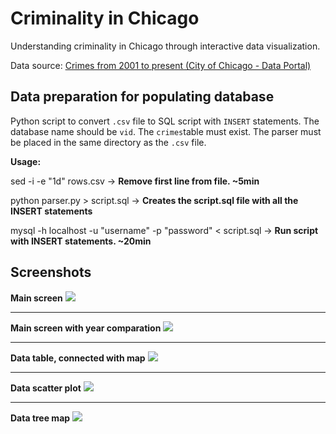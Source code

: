 # Criminality in Chicago
Understanding criminality in Chicago through interactive data visualization.

Data source: <a href="https://data.cityofchicago.org/Public-Safety/Crimes-2001-to-present/ijzp-q8t2">Crimes from 2001 to present (City of Chicago - Data Portal)</a>

## Data preparation for populating database

Python script to convert `.csv` file to SQL script with `INSERT` statements.
The database name should be `vid`.
The `crimes`table must exist.
The parser must be placed in the same directory as the `.csv` file.

**Usage:**

sed -i -e "1d" rows.csv -> **Remove first line from file. ~5min**

python parser.py > script.sql -> **Creates the script.sql file with all the INSERT statements**

mysql -h localhost -u "username" -p "password" < script.sql -> **Run script with INSERT statements. ~20min**

## Screenshots

**Main screen**
<img src="https://dl.dropboxusercontent.com/u/2937374/GitHub%20Images/idv/1.png"/>
<hr>

**Main screen with year comparation**
<img src="https://dl.dropboxusercontent.com/u/2937374/GitHub%20Images/idv/2.png"/>
<hr>

**Data table, connected with map**
<img src="https://dl.dropboxusercontent.com/u/2937374/GitHub%20Images/idv/3.png"/>
<hr>

**Data scatter plot**
<img src="https://dl.dropboxusercontent.com/u/2937374/GitHub%20Images/idv/4.png"/>
<hr>

**Data tree map**
<img src="https://dl.dropboxusercontent.com/u/2937374/GitHub%20Images/idv/5.png"/>
